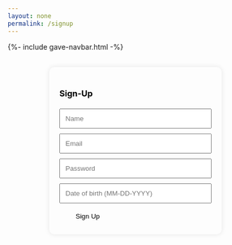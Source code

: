 ```yaml
---
layout: none
permalink: /signup
---
```


{%- include gave-navbar.html -%}

<style>
.container {
    display: flex;
    justify-content: center;
    align-items: center;
    color: black;
    
    .card {
        width: 300px;
        padding: 20px;
        border-radius: 10px;
        box-shadow: 0px 0px 10px rgba(0, 0, 0, 0.1);
        animation: fade1 5s ease infinite; // change here
    }
    
    h3 {
        margin-bottom: 20px;
    }

    .input {
        width: 100%;
        padding: 10px;
        margin-bottom: 10px;
    }
}

.signUpButton {
    padding: .5rem 2rem;
    color: var(--white) !important;
    background-color: var(--primary-color);
    border-radius: 5px;
    border: none;
}

.signUpButton:hover {
    background-color: var(--primary-color-dark);
}
</style>

<br>

<div class="container">
    <div class="card">
        <h3>Sign-Up</h3>
        <div class="Name">
            <input id="signUpNameInput" class="input" placeholder="Name">
        </div>
        <div class="Email">
            <input id="signUpEmailInput" class="input" placeholder="Email">
        </div>
        <div class="Password">
            <input id="signUpPasswordInput" type="password" class="input" placeholder="Password">
        </div>
        <div class="Dob">
            <input id="signUpDobInput" class="input" placeholder="Date of birth (MM-DD-YYYY)">
        </div>
        <div class="Buttons">
            <button class="signUpButton" onclick="signup_user()">Sign Up</button>
        </div>
    </div>
</div>

<script>
function signup_user() {
        var requestOptions = {
            method: 'POST',
            mode: 'cors',
            cache: 'no-cache'
        };

        let fetchName = document.getElementById("signUpNameInput").value;
        let fetchEmail = document.getElementById("signUpEmailInput").value;
        let fetchPassword = document.getElementById("signUpPasswordInput").value;
        let fetchDob = document.getElementById("signUpDobInput").value;

        let requestURL = `http://localhost:8085/api/person/post?email=${fetchEmail}&password=${fetchPassword}&name=${fetchName}&dob=${fetchDob}`;
        console.log(requestURL)

        fetch(requestURL, requestOptions)
        .then(response => {
                if (!response.ok) {
                    return response.text().then(errorMsg => {
                        alert('Error: ' + errorMsg);
                    });
                }
                // Success!!!
                alert("Signup Complete");
                location.reload();
                // Redirect to Database location
            })
            .catch(error => {
                alert('An unexpected error occurred: ' + error.message);
            });
    }
</script>